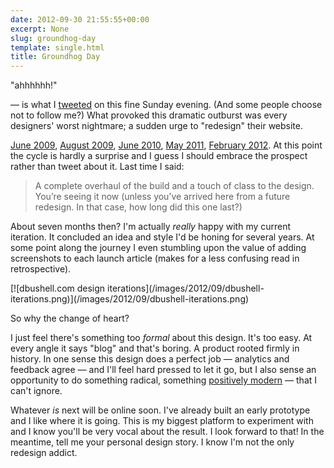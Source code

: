 ```yaml
---
date: 2012-09-30 21:55:55+00:00
excerpt: None
slug: groundhog-day
template: single.html
title: Groundhog Day
---
```


"ahhhhhh!"

— is what I [tweeted](http://twitter.com/dbushell/status/252499830750982144) on this fine Sunday evening. (And some people choose not to follow me?) What provoked this dramatic outburst was every designers' worst nightmare; a sudden urge to "redesign" their website.

[June 2009](https://dbushell.com/2009/06/06/website-update/), [August 2009](https://dbushell.com/2009/08/26/redesign-or-realign/), [June 2010](https://dbushell.com/2010/06/26/dbushell-v4/), [May 2011](https://dbushell.com/2011/05/25/designing-a-new-me/), [February 2012](https://dbushell.com/2012/02/27/spring-cleaning-redesigning-dbushell-com/). At this point the cycle is hardly a surprise and I guess I should embrace the prospect rather than tweet about it. Last time I said:


<blockquote><p>A complete overhaul of the build and a touch of class to the design. You’re seeing it now (unless you’ve arrived here from a future redesign. In that case, how long did this one last?)</p></blockquote>


About seven months then? I'm actually _really_ happy with my current iteration. It concluded an idea and style I'd be honing for several years. At some point along the journey I even stumbling upon the value of adding screenshots to each launch article (makes for a less confusing read in retrospective).

<p class="b-post__image">[![dbushell.com design iterations](/images/2012/09/dbushell-iterations.png)](/images/2012/09/dbushell-iterations.png)</p>

So why the change of heart?

I just feel there's something too _formal_ about this design. It's too easy. At every angle it says "blog" and that's boring. A product rooted firmly in history. In one sense this design does a perfect job — analytics and feedback agree — and I'll feel hard pressed to let it go, but I also sense an opportunity to do something radical, something [positively modern](https://dbushell.com/2012/09/25/what-is-the-medium/) — that I can't ignore.

Whatever _is_ next will be online soon. I've already built an early prototype and I like where it is going. This is my biggest platform to experiment with and I know you'll be very vocal about the result. I look forward to that! In the meantime, tell me your personal design story. I know I'm not the only redesign addict.
